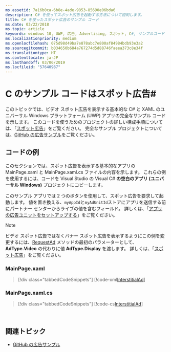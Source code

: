 ```yaml
---
ms.assetid: 7a16b0ca-6b8e-4ade-9853-85690e06bda6
description: C# を使ってスポット広告を起動する方法について説明します。
title: C# を使ったスポット広告のサンプル コード
ms.date: 03/22/2018
ms.topic: article
keywords: windows 10, UWP, 広告, Advertising, スポット, C#, サンプルコード
ms.localizationpriority: medium
ms.openlocfilehash: 075d98d49ba7e878abc7e800af84984bdb93e3a2
ms.sourcegitcommit: b034650b684a767274d5d88746faeea373c8e34f
ms.translationtype: HT
ms.contentlocale: ja-JP
ms.lasthandoff: 03/06/2019
ms.locfileid: "57640987"
---
```

# <a name="interstitial-ad-sample-code-in-c"></a>C のサンプル コードはスポット広告\# #  

このトピックでは、ビデオ スポット広告を表示する基本的な C# と XAML のユニバーサル Windows プラットフォーム (UWP) アプリの完全なサンプル コードを示します。 このコードを使うためのプロジェクトの詳しい構成手順については、「[スポット広告](interstitial-ads.md)」をご覧ください。 完全なサンプル プロジェクトについては、[GitHub の広告サンプル](https://aka.ms/githubads)をご覧ください。

## <a name="code-example"></a>コードの例

このセクションでは、スポット広告を表示する基本的なアプリの MainPage.xaml と MainPage.xaml.cs ファイルの内容を示します。 これらの例を使用するには、コードを Visual Studio の Visual C# **の空白のアプリ (ユニバーサル Windows)** プロジェクトにコピーします。

このサンプル アプリでは 2 つのボタンを使用して、スポット広告を要求して起動します。 値を置き換える、```myAppId```と```myAdUnitId```ストアにアプリを送信する前にパートナー センターからライブの値を含むフィールド。 詳しくは、「[アプリの広告ユニットをセットアップする](set-up-ad-units-in-your-app.md#live-ad-units)」をご覧ください。

> [!NOTE]
> ビデオ スポット広告ではなくバナー スポット広告を表示するようにこの例を変更するには、[RequestAd](https://docs.microsoft.com/uwp/api/microsoft.advertising.winrt.ui.interstitialad.requestad) メソッドの最初のパラメーターとして、**AdType.Video** の代わりに値 **AdType.Display** を渡します。 詳しくは、「[スポット広告](interstitial-ads.md)」をご覧ください。

### <a name="mainpagexaml"></a>MainPage.xaml

> [!div class="tabbedCodeSnippets"]
[!code-xml[InterstitialAd](./code/AdvertisingSamples/InterstitialAdSamples/cs/MainPage.xaml#L1-L13)]

### <a name="mainpagexamlcs"></a>MainPage.xaml.cs

> [!div class="tabbedCodeSnippets"]
[!code-cs[InterstitialAd](./code/AdvertisingSamples/InterstitialAdSamples/cs/MainPage.xaml.cs#CompleteSample)]

 
## <a name="related-topics"></a>関連トピック

* [GitHub の広告サンプル](https://aka.ms/githubads)
 

